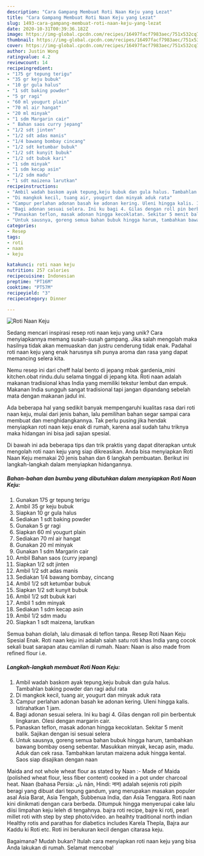 ```yaml
---
description: "Cara Gampang Membuat Roti Naan Keju yang Lezat"
title: "Cara Gampang Membuat Roti Naan Keju yang Lezat"
slug: 1493-cara-gampang-membuat-roti-naan-keju-yang-lezat
date: 2020-10-31T00:39:36.182Z
image: https://img-global.cpcdn.com/recipes/16497facf7983aec/751x532cq70/roti-naan-keju-foto-resep-utama.jpg
thumbnail: https://img-global.cpcdn.com/recipes/16497facf7983aec/751x532cq70/roti-naan-keju-foto-resep-utama.jpg
cover: https://img-global.cpcdn.com/recipes/16497facf7983aec/751x532cq70/roti-naan-keju-foto-resep-utama.jpg
author: Justin Wong
ratingvalue: 4.2
reviewcount: 14
recipeingredient:
- "175 gr tepung terigu"
- "35 gr keju bubuk"
- "10 gr gula halus"
- "1 sdt baking powder"
- "5 gr ragi"
- "60 ml yougurt plain"
- "70 ml air hangat"
- "20 ml minyak"
- "1 sdm Margarin cair"
- " Bahan saos curry jepang"
- "1/2 sdt jinten"
- "1/2 sdt adas manis"
- "1/4 bawang bombay cincang"
- "1/2 sdt ketumbar bubuk"
- "1/2 sdt kunyit bubuk"
- "1/2 sdt bubuk kari"
- "1 sdm minyak"
- "1 sdm kecap asin"
- "1/2 sdm madu"
- "1 sdt maizena larutkan"
recipeinstructions:
- "Ambil wadah baskom ayak tepung,keju bubuk dan gula halus. Tambahlan baking powder dan ragi adul rata"
- "Di mangkok kecil, tuang air, yougurt dan minyak aduk rata"
- "Campur perlahan adonan basah ke adonan kering. Uleni hingga kalis. Istirahatkan 1 jam."
- "Bagi adonan sesuai selera. Ini ku bagi 4. Gilas dengan roll pin berbentuk lingkaran. Olesi dengan margarin cair."
- "Panaskan teflon, masak adonan hingga kecoklatan. Sekitar 5 menit balik. Sajikan dengan isi sesuai selera"
- "Untuk sausnya, goreng semua bahan bubuk hingga harum, tambahkan bawang bombay oseng sebentar. Masukkan minyak, kecap asin, madu. Aduk dan cek rasa. Tambahkan larutan maizena aduk hingga kental. Saos siap disajikan dengan naan"
categories:
- Resep
tags:
- roti
- naan
- keju

katakunci: roti naan keju 
nutrition: 257 calories
recipecuisine: Indonesian
preptime: "PT16M"
cooktime: "PT57M"
recipeyield: "3"
recipecategory: Dinner

---
```



![Roti Naan Keju](https://img-global.cpcdn.com/recipes/16497facf7983aec/751x532cq70/roti-naan-keju-foto-resep-utama.jpg)

Sedang mencari inspirasi resep roti naan keju yang unik? Cara menyiapkannya memang susah-susah gampang. Jika salah mengolah maka hasilnya tidak akan memuaskan dan justru cenderung tidak enak. Padahal roti naan keju yang enak harusnya sih punya aroma dan rasa yang dapat memancing selera kita.

Nemu resep ini dari cheff halal bento di jepang mbak gardenia_mini kitchen.obat rindu.dulu selama tinggal di jepang kita. Roti naan adalah makanan tradisional khas India yang memiliki tekstur lembut dan empuk. Makanan India sungguh sangat tradisional tapi jangan dipandang sebelah mata dengan makanan jadul ini.

Ada beberapa hal yang sedikit banyak mempengaruhi kualitas rasa dari roti naan keju, mulai dari jenis bahan, lalu pemilihan bahan segar sampai cara membuat dan menghidangkannya. Tak perlu pusing jika hendak menyiapkan roti naan keju enak di rumah, karena asal sudah tahu triknya maka hidangan ini bisa jadi sajian spesial.


Di bawah ini ada beberapa tips dan trik praktis yang dapat diterapkan untuk mengolah roti naan keju yang siap dikreasikan. Anda bisa menyiapkan Roti Naan Keju memakai 20 jenis bahan dan 6 langkah pembuatan. Berikut ini langkah-langkah dalam menyiapkan hidangannya.

<!--inarticleads1-->

##### Bahan-bahan dan bumbu yang dibutuhkan dalam menyiapkan Roti Naan Keju:

1. Gunakan 175 gr tepung terigu
1. Ambil 35 gr keju bubuk
1. Siapkan 10 gr gula halus
1. Sediakan 1 sdt baking powder
1. Gunakan 5 gr ragi
1. Siapkan 60 ml yougurt plain
1. Sediakan 70 ml air hangat
1. Gunakan 20 ml minyak
1. Gunakan 1 sdm Margarin cair
1. Ambil  Bahan saos (curry jepang)
1. Siapkan 1/2 sdt jinten
1. Ambil 1/2 sdt adas manis
1. Sediakan 1/4 bawang bombay, cincang
1. Ambil 1/2 sdt ketumbar bubuk
1. Siapkan 1/2 sdt kunyit bubuk
1. Ambil 1/2 sdt bubuk kari
1. Ambil 1 sdm minyak
1. Sediakan 1 sdm kecap asin
1. Ambil 1/2 sdm madu
1. Siapkan 1 sdt maizena, larutkan


Semua bahan diolah, lalu dimasak di teflon tanpa. Resep Roti Naan Keju Spesial Enak. Roti naan keju ini adalah salah satu roti khas India yang cocok sekali buat sarapan atau camilan di rumah. Naan: Naan is also made from refined flour i.e. 

<!--inarticleads2-->

##### Langkah-langkah membuat Roti Naan Keju:

1. Ambil wadah baskom ayak tepung,keju bubuk dan gula halus. Tambahlan baking powder dan ragi adul rata
1. Di mangkok kecil, tuang air, yougurt dan minyak aduk rata
1. Campur perlahan adonan basah ke adonan kering. Uleni hingga kalis. Istirahatkan 1 jam.
1. Bagi adonan sesuai selera. Ini ku bagi 4. Gilas dengan roll pin berbentuk lingkaran. Olesi dengan margarin cair.
1. Panaskan teflon, masak adonan hingga kecoklatan. Sekitar 5 menit balik. Sajikan dengan isi sesuai selera
1. Untuk sausnya, goreng semua bahan bubuk hingga harum, tambahkan bawang bombay oseng sebentar. Masukkan minyak, kecap asin, madu. Aduk dan cek rasa. Tambahkan larutan maizena aduk hingga kental. Saos siap disajikan dengan naan


Maida and not whole wheat flour as stated by Naan :- Made of Maida (polished wheat flour, less fiber content) cooked in a pot under charcoal heat. Naan (bahasa Persia: نان nān, Hindi: नान) adalah sejenis roti pipih beragi yang dibuat dari tepung gandum, yang merupakan masakan populer asal Asia Barat, Asia Tengah, Subbenua India, dan Asia Tenggara. Roti naan kini dinikmati dengan cara berbeda. Ditumpuk hingga menyerupai cake lalu diisi limpahan keju leleh di tengahnya. bajra roti recipe, bajre ki roti, pearl millet roti with step by step photo/video. an healhty traditional north indian Healthy rotis and parathas for diabetics includes Karela Thepla, Bajra aur Kaddu ki Roti etc. Roti ini berukuran kecil dengan citarasa keju. 

Bagaimana? Mudah bukan? Itulah cara menyiapkan roti naan keju yang bisa Anda lakukan di rumah. Selamat mencoba!
